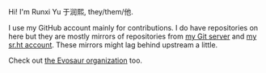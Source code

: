 Hi! I'm Runxi Yu 于润熙, they/them/他.

I use my GitHub account mainly for contributions. I do have repositories on here but they are mostly mirrors of repositories from [my Git server](https://git.runxiyu.org/) and [my sr.ht account](https://git.sr.ht/~runxiyu). These mirrors might lag behind upstream a little.

Check out [the Evosaur organization](https://github.com/evosaur) too.
